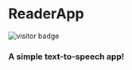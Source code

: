 # ReaderApp

![visitor badge](https://visitor-badge.glitch.me/badge?page_id=somePythonProgrammer.ReaderApp)

### A simple text-to-speech app!
